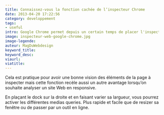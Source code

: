 ```yaml
---
title: Connaissez-vous la fonction cachée de l’inspecteur Chrome
date: 2013-04-20 17:22:56
category: developpement
tags:
- useful
intro: Google Chrome permet depuis un certain temps de placer l'inspecteur Web sur la droite du navigateur.
image: inspecteur-web-google-chrome.jpg
image-legende:
auteur: MagDuWebdesign
keyword_title:
keyword_desc:
viaurl:
viatitle:
---
```


Cela est pratique pour avoir une bonne vision des éléments de la page à inspecter mais cette fonction recèle aussi un autre avantage lorsqu’on souhaite analyser un site Web en responsive.

En plaçant le dock sur la droite et en faisant varier sa largueur, vous pourrez activer les différentes medias queries. Plus rapide et facile que de resizer sa fenêtre ou de passer par un outil en ligne.
